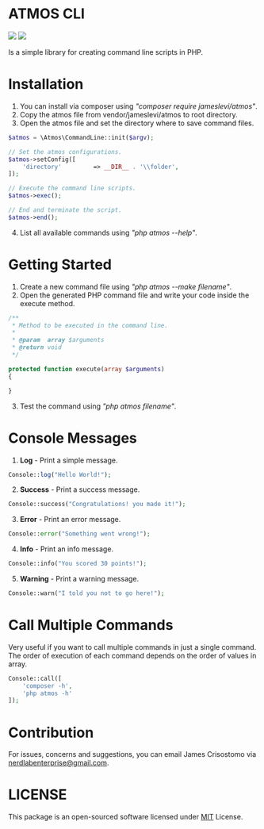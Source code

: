 # ATMOS CLI

![](https://img.shields.io/badge/packagist-v1.0.0-informational?style=flat&logo=<LOGO_NAME>&logoColor=white&color=2bbc8a) ![](https://img.shields.io/badge/license-MIT-informational?style=flat&logo=<LOGO_NAME>&logoColor=white&color=2bbc8a)

Is a simple library for creating command line scripts in PHP.

# Installation
1. You can install via composer using *"composer require jameslevi/atmos"*.
2. Copy the atmos file from vendor/jameslevi/atmos to root directory.
3. Open the atmos file and set the directory where to save command files.
```php
$atmos = \Atmos\CommandLine::init($argv);

// Set the atmos configurations.
$atmos->setConfig([
    'directory'         => __DIR__ . '\\folder',
]);

// Execute the command line scripts.
$atmos->exec();

// End and terminate the script.
$atmos->end();
```
4. List all available commands using *"php atmos --help"*.  

# Getting Started  
1. Create a new command file using *"php atmos --make filename"*.
2. Open the generated PHP command file and write your code inside the execute method.
```php
/**
 * Method to be executed in the command line.
 *
 * @param  array $arguments
 * @return void
 */

protected function execute(array $arguments)
{

}
```  
3. Test the command using *"php atmos filename"*.

# Console Messages
1. **Log** - Print a simple message.
```php
Console::log("Hello World!");
```
2. **Success** - Print a success message.
```php
Console::success("Congratulations! you made it!");
```
3. **Error** - Print an error message.
```php
Console::error("Something went wrong!");
```
4. **Info** - Print an info message.
```php
Console::info("You scored 30 points!");
```
5. **Warning** - Print a warning message.
```php
Console::warn("I told you not to go here!");
```

# Call Multiple Commands
Very useful if you want to call multiple commands in just a single command. The order of execution of each command depends on the order of values in array.
```php
Console::call([
    'composer -h',
    'php atmos -h'
]);
```

# Contribution
For issues, concerns and suggestions, you can email James Crisostomo via nerdlabenterprise@gmail.com.

# LICENSE  
This package is an open-sourced software licensed under [MIT](https://opensource.org/licenses/MIT) License.
